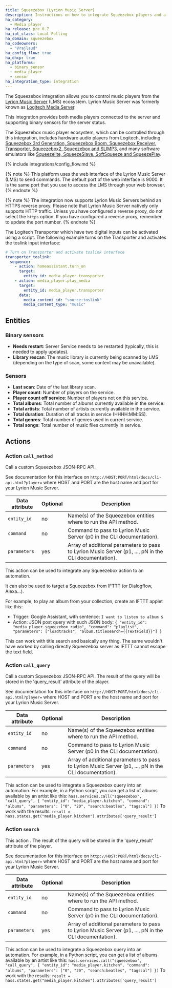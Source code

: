 ```yaml
---
title: Squeezebox (Lyrion Music Server)
description: Instructions on how to integrate Squeezebox players and a Lyrion Music Server (LMS)  into Home Assistant.
ha_category:
  - Media player
ha_release: pre 0.7
ha_iot_class: Local Polling
ha_domain: squeezebox
ha_codeowners:
  - "@rajlaud"
ha_config_flow: true
ha_dhcp: true
ha_platforms:
  - binary_sensor
  - media_player
  - sensor
ha_integration_type: integration
---
```


The Squeezebox integration allows you to control music players from the [Lyrion Music Server](https://lyrion.org/) (LMS) ecosystem. Lyrion Music Server was formerly known as [Logitech Media Server](https://en.wikipedia.org/wiki/Squeezebox_%28network_music_player%29).

This integration provides both media players connected to the server and supporting binary sensors for the server status.

The Squeezebox music player ecosystem, which can be controlled through this integration, includes hardware audio players from Logitech, including [Squeezebox 3rd Generation, Squeezebox Boom, Squeezebox Receiver, Transporter, Squeezebox2, Squeezebox and SLIMP3](https://lms-community.github.io/players-and-controllers/hardware-comparison/), and many software emulators like [Squeezelite, SqueezeSlave, SoftSqueeze and SqueezePlay](https://sourceforge.net/projects/lmsclients/files/).

{% include integrations/config_flow.md %}

{% note %}
This platform uses the web interface of the Lyrion Music Server (LMS) to send commands. The default port of the web interface is 9000. It is the same port that you use to access the LMS through your web browser.
{% endnote %}

{% note %}
The integration now supports Lyrion Music Servers behind an HTTPS reverse proxy. Please note that Lyrion Music Server natively only supports HTTP traffic. Unless you have configured a reverse proxy, do not select the `https` option. If you have configured a reverse proxy, remember to update the port number.
{% endnote %}

The Logitech Transporter which have two digital inputs can be activated using a script. The following example turns on the Transporter and activates the toslink input interface:

```yaml
# Turn on Transporter and activate toslink interface
transporter_toslink:
  sequence:
    - action: homeassistant.turn_on
      target:
        entity_id: media_player.transporter
    - action: media_player.play_media
      target:
        entity_id: media_player.transporter
      data:
        media_content_id: "source:toslink"
        media_content_type: "music"
```

## Entities

### Binary sensors

- **Needs restart**: Server Service needs to be restarted (typically, this is needed to apply updates).
- **Library rescan**: The music library is currently being scanned by LMS (depending on the type of scan, some content may be unavailable).

### Sensors

- **Last scan**: Date of the last library scan.
- **Player count**: Number of players on the service.
- **Player count off service**: Number of players not on this service.
- **Total albums**: Total number of albums currently available in the service.
- **Total artists**: Total number of artists currently available in the service.
- **Total duration**: Duration of all tracks in service (HHHH:MM:SS).
- **Total genres**: Total number of genres used in current service.
- **Total songs**: Total number of music files currently in service.

## Actions

### Action `call_method`

Call a custom Squeezebox JSON-RPC API.

See documentation for this interface on `http://HOST:PORT/html/docs/cli-api.html?player=` where HOST and PORT are the host name and port for your Lyrion Music Server.

| Data attribute | Optional | Description                                                                                           |
| -------------- | -------- | ----------------------------------------------------------------------------------------------------- |
| `entity_id`    | no       | Name(s) of the Squeezebox entities where to run the API method.                                       |
| `command`      | no       | Command to pass to Lyrion Music Server (p0 in the CLI documentation).                                 |
| `parameters`   | yes      | Array of additional parameters to pass to Lyrion Music Server (p1, ..., pN in the CLI documentation). |

This action can be used to integrate any Squeezebox action to an automation.

It can also be used to target a Squeezebox from IFTTT (or Dialogflow, Alexa...).

For example, to play an album from your collection, create an IFTTT applet like this:

- Trigger: Google Assistant, with sentence: `I want to listen to album $`
- Action: JSON post query with such JSON body:
  `{ "entity_id": "media_player.squeezebox_radio", "command": "playlist", "parameters": ["loadtracks", "album.titlesearch={{TextField}}"] }`

This can work with title search and basically any thing. The same wouldn't have worked by calling directly Squeezebox server as IFTTT cannot escape the text field.

### Action `call_query`

Call a custom Squeezebox JSON-RPC API. The result of the query will be stored in the 'query_result' attribute of the player.

See documentation for this interface on `http://HOST:PORT/html/docs/cli-api.html?player=` where HOST and PORT are the host name and port for your Lyrion Music Server.

| Data attribute | Optional | Description                                                                                           |
| -------------- | -------- | ----------------------------------------------------------------------------------------------------- |
| `entity_id`    | no       | Name(s) of the Squeezebox entities where to run the API method.                                       |
| `command`      | no       | Command to pass to Lyrion Music Server (p0 in the CLI documentation).                                 |
| `parameters`   | yes      | Array of additional parameters to pass to Lyrion Music Server (p1, ..., pN in the CLI documentation). |

This action can be used to integrate a Squeezebox query into an automation. For example, in a Python script, you can get a list of albums available by an artist like this:
`hass.services.call("squeezebox", "call_query", { "entity_id": "media_player.kitchen", "command": "albums", "parameters": ["0", "20", "search:beatles", "tags:al"] })`
To work with the results:
`result = hass.states.get("media_player.kitchen").attributes['query_result']`

### Action `search`

This action . The result of the query will be stored in the 'query_result' attribute of the player.

See documentation for this interface on `http://HOST:PORT/html/docs/cli-api.html?player=` where HOST and PORT are the host name and port for your Lyrion Music Server.

| Data attribute | Optional | Description                                                                                           |
| -------------- | -------- | ----------------------------------------------------------------------------------------------------- |
| `entity_id`    | no       | Name(s) of the Squeezebox entities where to run the API method.                                       |
| `command`      | no       | Command to pass to Lyrion Music Server (p0 in the CLI documentation).                                 |
| `parameters`   | yes      | Array of additional parameters to pass to Lyrion Music Server (p1, ..., pN in the CLI documentation). |

This action can be used to integrate a Squeezebox query into an automation. For example, in a Python script, you can get a list of albums available by an artist like this:
`hass.services.call("squeezebox", "call_query", { "entity_id": "media_player.kitchen", "command": "albums", "parameters": ["0", "20", "search:beatles", "tags:al"] })`
To work with the results:
`result = hass.states.get("media_player.kitchen").attributes['query_result']`
